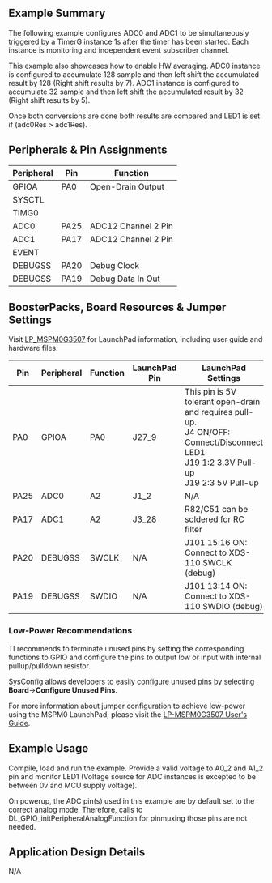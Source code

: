## Example Summary

The following example configures ADC0 and ADC1 to be simultaneously triggered
by a TimerG instance 1s after the timer has been started. Each instance is
monitoring and independent event subscriber channel.

This example also showcases how to enable HW averaging. ADC0 instance is
configured to accumulate 128 sample and then left shift the accumulated result
by 128 (Right shift results by 7). ADC1 instance is configured to accumulate 32
sample and then left shift the accumulated result by 32 (Right shift results by
5).

Once both conversions are done both results are compared and LED1 is set if
(adc0Res > adc1Res).
## Peripherals & Pin Assignments

| Peripheral | Pin | Function |
| --- | --- | --- |
| GPIOA | PA0 | Open-Drain Output |
| SYSCTL |  |  |
| TIMG0 |  |  |
| ADC0 | PA25 | ADC12 Channel 2 Pin |
| ADC1 | PA17 | ADC12 Channel 2 Pin |
| EVENT |  |  |
| DEBUGSS | PA20 | Debug Clock |
| DEBUGSS | PA19 | Debug Data In Out |

## BoosterPacks, Board Resources & Jumper Settings

Visit [LP_MSPM0G3507](https://www.ti.com/tool/LP-MSPM0G3507) for LaunchPad information, including user guide and hardware files.

| Pin | Peripheral | Function | LaunchPad Pin | LaunchPad Settings |
| --- | --- | --- | --- | --- |
| PA0 | GPIOA | PA0 | J27_9 | This pin is 5V tolerant open-drain and requires pull-up.<br>J4 ON/OFF: Connect/Disconnect LED1<br>J19 1:2 3.3V Pull-up<br>J19 2:3 5V Pull-up |
| PA25 | ADC0 | A2 | J1_2 | N/A |
| PA17 | ADC1 | A2 | J3_28 | R82/C51 can be soldered for RC filter |
| PA20 | DEBUGSS | SWCLK | N/A | J101 15:16 ON: Connect to XDS-110 SWCLK (debug) |
| PA19 | DEBUGSS | SWDIO | N/A | J101 13:14 ON: Connect to XDS-110 SWDIO (debug) |

### Low-Power Recommendations
TI recommends to terminate unused pins by setting the corresponding functions to
GPIO and configure the pins to output low or input with internal
pullup/pulldown resistor.

SysConfig allows developers to easily configure unused pins by selecting **Board**→**Configure Unused Pins**.

For more information about jumper configuration to achieve low-power using the
MSPM0 LaunchPad, please visit the [LP-MSPM0G3507 User's Guide](https://www.ti.com/lit/slau846).

## Example Usage
Compile, load and run the example. Provide a valid voltage to A0_2 and A1_2
pin and monitor LED1 (Voltage source for ADC instances is excepted to be between
0v and MCU supply voltage).

On powerup, the ADC pin(s) used in this example are by default set to
the correct analog mode. Therefore, calls to
DL_GPIO_initPeripheralAnalogFunction for pinmuxing those pins are not needed.

## Application Design Details
N/A
